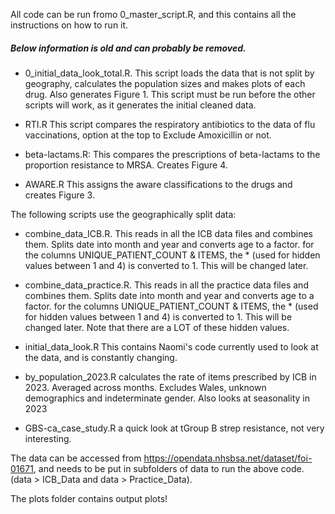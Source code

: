 
All code can be run fromo 0_master_script.R, and this contains all the instructions on how to run it.



##### Below information is old and can probably be removed.

- 0_initial_data_look_total.R. This script loads the data that is not split by geography, calculates the population sizes and makes plots of each drug. Also generates Figure 1. This script must be run before the other scripts will work, as it generates the initial cleaned data. 

- RTI.R This script compares the respiratory antibiotics to the data of flu vaccinations, option at the top to Exclude Amoxicillin or not. 

- beta-lactams.R: This compares the prescriptions of beta-lactams to the proportion resistance to MRSA. Creates Figure 4. 

- AWARE.R This assigns the aware classifications to the drugs and creates Figure 3. 

The following scripts use the geographically split data: 

- combine_data_ICB.R. This reads in all the ICB data files and combines them. Splits date into month and year and converts age to a factor. for the columns UNIQUE_PATIENT_COUNT & ITEMS, the * (used for hidden values between 1 and 4) is converted to 1. This will be changed later.

- combine_data_practice.R. This reads in all the practice data files and combines them. Splits date into month and year and converts age to a factor. for the columns UNIQUE_PATIENT_COUNT & ITEMS, the * (used for hidden values between 1 and 4) is converted to 1. This will be changed later. Note that there are a LOT of these hidden values.

- initial_data_look.R This contains Naomi's code currently used to look at the data, and is constantly changing.

- by_population_2023.R calculates the rate of items prescribed by ICB in 2023. Averaged across months. Excludes Wales, unknown demographics and indeterminate gender.
Also looks at seasonality in 2023

- GBS-ca_case_study.R a quick look at tGroup B strep resistance, not very interesting.

  




The data can be accessed from https://opendata.nhsbsa.net/dataset/foi-01671, and needs to be put in subfolders of data to run the above code. (data > ICB_Data and data > Practice_Data).

The plots folder contains output plots! 
